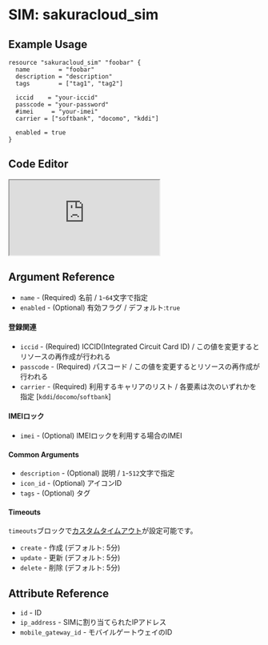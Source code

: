 # SIM: sakuracloud_sim

## Example Usage

```hcl
resource "sakuracloud_sim" "foobar" {
  name        = "foobar"
  description = "description"
  tags        = ["tag1", "tag2"]

  iccid    = "your-iccid"
  passcode = "your-password"
  #imei     = "your-imei"
  carrier = ["softbank", "docomo", "kddi"]

  enabled = true
}
```

<div class="editor">

<h2>Code Editor</h2>

<iframe src="https://zouen-alpha.usacloud.jp/#resource/sim"></iframe>

</div>


## Argument Reference

* `name` - (Required) 名前 / `1`-`64`文字で指定
* `enabled` - (Optional) 有効フラグ / デフォルト:`true`

#### 登録関連

* `iccid` - (Required) ICCID(Integrated Circuit Card ID) / この値を変更するとリソースの再作成が行われる
* `passcode` - (Required) パスコード / この値を変更するとリソースの再作成が行われる
* `carrier` - (Required) 利用するキャリアのリスト / 各要素は次のいずれかを指定 [`kddi`/`docomo`/`softbank`]

#### IMEIロック

* `imei` - (Optional) IMEIロックを利用する場合のIMEI

#### Common Arguments

* `description` - (Optional) 説明 / `1`-`512`文字で指定
* `icon_id` - (Optional) アイコンID
* `tags` - (Optional) タグ

#### Timeouts

`timeouts`ブロックで[カスタムタイムアウト](https://www.terraform.io/docs/configuration/resources.html#operation-timeouts)が設定可能です。  

* `create` - 作成 (デフォルト: 5分)
* `update` - 更新 (デフォルト: 5分)
* `delete` - 削除 (デフォルト: 5分)

## Attribute Reference

* `id` - ID
* `ip_address` - SIMに割り当てられたIPアドレス
* `mobile_gateway_id` - モバイルゲートウェイのID

